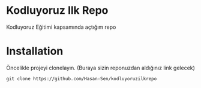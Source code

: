 # Kodluyoruz Ilk Repo
Kodluyoruz Eğitimi kapsamında açtığım repo

# Installation
Öncelikle projeyi clonelayın. (Buraya sizin reponuzdan aldığınız link gelecek)

```
git clone https://github.com/Hasan-Sen/kodluyoruzilkrepo
```